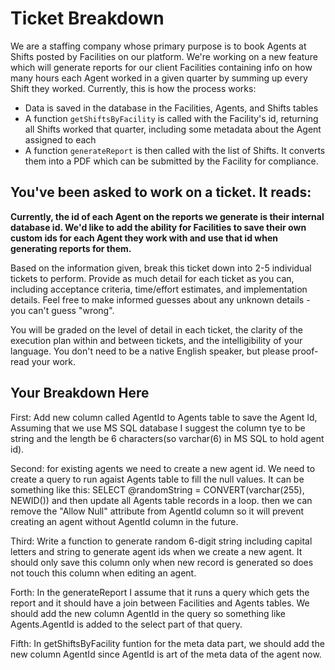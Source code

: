 # Ticket Breakdown
We are a staffing company whose primary purpose is to book Agents at Shifts posted by Facilities on our platform. We're working on a new feature which will generate reports for our client Facilities containing info on how many hours each Agent worked in a given quarter by summing up every Shift they worked. Currently, this is how the process works:

- Data is saved in the database in the Facilities, Agents, and Shifts tables
- A function `getShiftsByFacility` is called with the Facility's id, returning all Shifts worked that quarter, including some metadata about the Agent assigned to each
- A function `generateReport` is then called with the list of Shifts. It converts them into a PDF which can be submitted by the Facility for compliance.

## You've been asked to work on a ticket. It reads:

**Currently, the id of each Agent on the reports we generate is their internal database id. We'd like to add the ability for Facilities to save their own custom ids for each Agent they work with and use that id when generating reports for them.**


Based on the information given, break this ticket down into 2-5 individual tickets to perform. Provide as much detail for each ticket as you can, including acceptance criteria, time/effort estimates, and implementation details. Feel free to make informed guesses about any unknown details - you can't guess "wrong".


You will be graded on the level of detail in each ticket, the clarity of the execution plan within and between tickets, and the intelligibility of your language. You don't need to be a native English speaker, but please proof-read your work.

## Your Breakdown Here
First: Add new column called AgentId to Agents table to save the Agent Id, Assuming that we use MS SQL database I suggest the column tye to be string and the length be 6 characters(so varchar(6) in MS SQL to hold agent id).

Second: for existing agents we need to create a new agent id. We need to create a query to run agaist Agents table to fill the null values. It can be something like this:
SELECT @randomString = CONVERT(varchar(255), NEWID()) 
and then update all Agents table records in a loop. then we can remove the "Allow Null" attribute from AgentId column so it will prevent creating an agent without AgentId column in the future.

Third: Write a function to generate random 6-digit string including capital letters and string to generate agent ids when we create a new agent. It should only save this column only when new record is generated so does not touch this column when editing an agent. 

Forth: In the generateReport I assume that it runs a query which gets the report and it should have a join between Facilities and Agents tables. We should add the new column AgentId in the query so something like Agents.AgentId is added to the select part of that query.

Fifth: In getShiftsByFacility funtion for the meta data part, we should add the new column AgentId since AgentId is art of the meta data of the agent now.